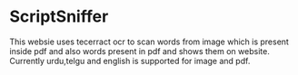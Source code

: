 # ScriptSniffer
This websie uses tecerract ocr to scan words from image which is present inside pdf and also words present in pdf and shows them on website. Currently urdu,telgu and english is supported for image and pdf.
